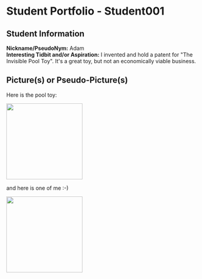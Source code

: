 # Student Portfolio - Student001

## Student Information
**Nickname/PseudoNym:** Adam  
**Interesting Tidbit and/or Aspiration:** I invented and hold a patent for "The Invisible Pool Toy".  It's a great toy, but not an economically viable business.

## Picture(s) or Pseudo-Picture(s)

Here is the pool toy:

<img src="https://encrypted-tbn0.gstatic.com/images?q=tbn:ANd9GcSpU-_uS7d7czuDb5wBpTui3ahBAFzJAIMpJA&s" height="200">

and here is one of me :-)

<img src="IMG_1783.heic" height="200">


